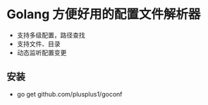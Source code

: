 # Golang 方便好用的配置文件解析器
- 支持多级配置，路径查找
- 支持文件、目录
- 动态监听配置变更

## 安装
- go get github.com/plusplus1/goconf
